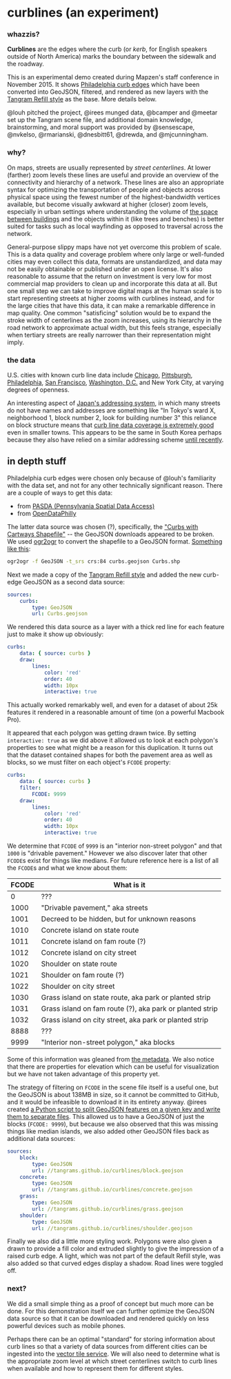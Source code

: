 # curblines (an experiment)

### whazzis?

**Curblines** are the edges where the curb (or _kerb_, for English speakers outside of North America) marks the boundary between the sidewalk and the roadway.

This is an experimental demo created during Mapzen's staff conference in November 2015. It shows [Philadelphia curb edges](https://www.opendataphilly.org/dataset/curb-edges) which have been converted into GeoJSON, filtered, and rendered as new layers with the [Tangram Refill style](https://github.com/tangrams/refill-style/) as the base. More details below.

@louh pitched the project, @irees munged data, @bcamper and @meetar set up the Tangram scene file, and additional domain knowledge, brainstorming, and moral support was provided by @sensescape, @nvkelso, @rmarianski, @dnesbitt61, @drewda, and @mjcunningham.


### why?

On maps, streets are usually represented by _street centerlines_. At lower (farther) zoom levels these lines are useful and provide an overview of the connectivity and hierarchy of a network. These lines are also an appropriate syntax for optimizing the transportation of people and objects across physical space using the fewest number of the highest-bandwidth vertices available, but become visually awkward at higher (closer) zoom levels, especially in urban settings where understanding the volume of [the space between buildings](https://medium.com/@saikofish/the-space-between) and the objects within it (like trees and benches) is better suited for tasks such as local wayfinding as opposed to traversal across the network.

General-purpose slippy maps have not yet overcome this problem of scale. This is a data quality and coverage problem where only large or well-funded cities may even collect this data, formats are unstandardized, and data may not be easily obtainable or published under an open license. It's also reasonable to assume that the return on investment is very low for most commercial map providers to clean up and incorporate this data at all. But one small step we can take to improve digital maps at the human scale is to start representing streets at higher zooms with curblines instead, and for the large cities that have this data, it can make a remarkable difference in map quality. One common "satisficing" solution would be to expand the stroke width of centerlines as the zoom increases, using its hierarchy in the road network to approximate actual width, but this feels strange, especially when tertiary streets are really narrower than their representation might imply.

### the data

U.S. cities with known curb line data include [Chicago](https://data.cityofchicago.org/Transportation/Boundaries-Curb-Lines/5gv8-ktcg), [Pittsburgh](http://pittsburghpa.gov/dcp/gis/gis-data-new), [Philadelphia](http://www.pasda.psu.edu/uci/MetadataDisplay.aspx?entry=PASDA&file=PhiladelphiaCurbEdges201201.xml&dataset=169), [San Francisco](https://data.sfgov.org/Geographic-Locations-and-Boundaries/City-curbs-and-islands-Zipped-Shapefile-Format-/nvxg-zay4?), [Washington, D.C.](http://opendata.dc.gov/datasets/e8299c86b4014f109fedd7e95ae20d52_61) and New York City, at varying degrees of openness.

An interesting aspect of [Japan's addressing system](https://en.wikipedia.org/wiki/Japanese_addressing_system), in which many streets do not have names and addresses are something like "In Tokyo's ward X, neighborhood 1, block number 2, look for building number 3" this reliance on block structure means that [curb line data coverage is extremely good](https://www.google.com/maps/place/Tokyo,+Japan/@35.6767626,139.7782514,18.21z/data=!4m2!3m1!1s0x605d1b87f02e57e7:0x2e01618b22571b89) even in smaller towns. This appears to be the same in South Korea perhaps because they also have relied on a similar addressing scheme [until recently](https://en.wikipedia.org/wiki/Addresses_in_South_Korea).

## in depth stuff

Philadelphia curb edges were chosen only because of @louh's familiarity with the data set, and not for any other technically significant reason. There are a couple of ways to get this data:

- from [PASDA (Pennsylvania Spatial Data Access)](http://www.pasda.psu.edu/uci/MetadataDisplay.aspx?entry=PASDA&file=PhiladelphiaCurbEdges201201.xml&dataset=169)
- from [OpenDataPhilly](https://www.opendataphilly.org/dataset/curb-edges)

The latter data source was chosen (?), specifically, the ["Curbs with Cartways Shapefile"](https://www.opendataphilly.org/dataset/curb-edges/resource/bbe7baf4-a116-469d-86cd-d124838023fb?inner_span=True) -- the GeoJSON downloads appeared to be broken. We used [ogr2ogr](http://www.gdal.org/ogr2ogr.html) to convert the shapefile to a GeoJSON format. [Something like this](http://ben.balter.com/2013/06/26/how-to-convert-shapefiles-to-geojson-for-use-on-github/):

```sh
ogr2ogr -f GeoJSON -t_srs crs:84 curbs.geojson Curbs.shp
```

Next we made a copy of the [Tangram Refill style](https://github.com/tangrams/refill-style/) and added the new curb-edge GeoJSON as a second data source:

```yaml
sources:
    curbs:
        type: GeoJSON
        url: Curbs.geojson
```

We rendered this data source as a layer with a thick red line for each feature just to make it show up obviously:

```yaml
curbs:
    data: { source: curbs }
    draw:
        lines:
            color: 'red'
            order: 40
            width: 10px
            interactive: true
```

This actually worked remarkably well, and even for a dataset of about 25k features it rendered in a reasonable amount of time (on a powerful Macbook Pro).

It appeared that each polygon was getting drawn twice. By setting `interactive: true` as we did above it allowed us to look at each polygon's properties to see what might be a reason for this duplication. It turns out that the dataset contained shapes for both the pavement area as well as blocks, so we must filter on each object's `FCODE` property:

```yaml
curbs:
    data: { source: curbs }
    filter:
        FCODE: 9999
    draw:
        lines:
            color: 'red'
            order: 40
            width: 10px
            interactive: true
```

We determine that `FCODE` of `9999` is an "interior non-street polygon" and that `1000` is "drivable pavement." However we also discover later that other `FCODE`s exist for things like medians. For future reference here is a list of all the `FCODE`s and what we know about them:

FCODE            | What is it
---------------- | ----------------------------------------------------------
0                | ???
1000             | "Drivable pavement," aka streets
1001             | Decreed to be hidden, but for unknown reasons
1010             | Concrete island on state route
1011             | Concrete island on fam route (?)
1012             | Concrete island on city street
1020             | Shoulder on state route
1021             | Shoulder on fam route (?)
1022             | Shoulder on city street
1030             | Grass island on state route, aka park or planted strip
1031             | Grass island on fam route (?), aka park or planted strip
1032             | Grass island on city street, aka park or planted strip
8888             | ???
9999             | "Interior non-street polygon," aka blocks

Some of this information was gleaned from [the metadata](https://www.opendataphilly.org/dataset/curb-edges/resource/099b7cb5-049b-4f18-abbe-f0a5af792992?inner_span=True). We also notice that there are properties for elevation which can be useful for visualization but we have not taken advantage of this property yet.

The strategy of filtering on `FCODE` in the scene file itself is a useful one, but the GeoJSON is about 138MB in size, so it cannot be committed to GitHub, and it would be infeasible to download it in its entirety anyway. @irees created [a Python script to split GeoJSON features on a given key and write them to separate files](https://gist.github.com/irees/1d23a13aae1d1a5937f2). This allowed us to have a GeoJSON of just the blocks (`FCODE: 9999`), but because we also observed that this was missing things like median islands, we also added other GeoJSON files back as additional data sources:

```yaml
sources:
    block:
        type: GeoJSON
        url: //tangrams.github.io/curblines/block.geojson
    concrete:
        type: GeoJSON
        url: //tangrams.github.io/curblines/concrete.geojson
    grass:
        type: GeoJSON
        url: //tangrams.github.io/curblines/grass.geojson
    shoulder:
        type: GeoJSON
        url: //tangrams.github.io/curblines/shoulder.geojson
```

Finally we also did a little more styling work. Polygons were also given a drawn to provide a fill color and extruded slightly to give the impression of a raised curb edge. A light, which was not part of the default Refill style, was also added so that curved edges display a shadow. Road lines were toggled off.

### next?

We did a small simple thing as a proof of concept but much more can be done. For this demonstration itself we can further optimize the GeoJSON data source so that it can be downloaded and rendered quickly on less powerful devices such as mobile phones.

Perhaps there can be an optimal "standard" for storing information about curb lines so that a variety of data sources from different cities can be ingested into the [vector tile service](https://github.com/mapzen/vector-datasource). We will also need to determine what is the appropriate zoom level at which street centerlines switch to curb lines when available and how to represent them for different styles.

